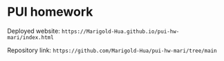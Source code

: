 # PUI homework

Deployed website: `https://Marigold-Hua.github.io/pui-hw-mari/index.html`

Repository link: `https://github.com/Marigold-Hua/pui-hw-mari/tree/main`
